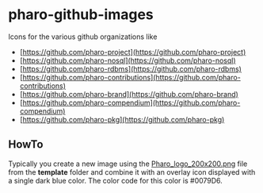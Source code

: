 # pharo-github-images
Icons for the various github organizations like

 - [https://github.com/pharo-project](https://github.com/pharo-project)
 - [https://github.com/pharo-nosql](https://github.com/pharo-nosql)
 - [https://github.com/pharo-rdbms](https://github.com/pharo-rdbms)
 - [https://github.com/pharo-contributions](https://github.com/pharo-contributions)
 - [https://github.com/pharo-brand](https://github.com/pharo-brand)
 - [https://github.com/pharo-compendium](https://github.com/pharo-compendium)
 - [https://github.com/pharo-pkg](https://github.com/pharo-pkg)

## HowTo 
 
Typically you create a new image using the [Pharo_logo_200x200.png](template/Pharo_logo_200x200.png) file from the **template** folder
and combine it with an overlay icon displayed with a single dark blue color. The color code for this color is #0079D6.

